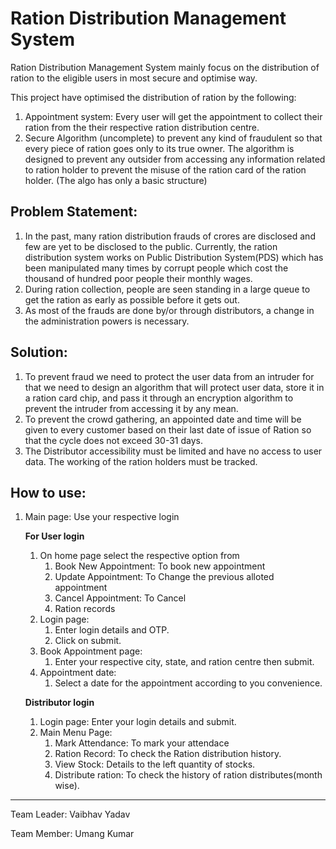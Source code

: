 # Ration Distribution Management System

Ration Distribution Management System mainly focus on the distribution of ration to the eligible users in most secure and optimise way. 

This project have optimised the distribution of ration by the following:
1. Appointment system: Every user will get the appointment to collect their ration from the their respective ration distribution centre.
2. Secure Algorithm (uncomplete) to prevent any kind of fraudulent so that every piece of ration goes only to its true owner. The algorithm is designed to prevent any outsider from accessing any information related to ration holder to prevent the misuse of the ration card of the ration holder. (The algo has only a basic structure)


## Problem Statement:

1. In the past, many ration distribution frauds of crores are disclosed and few are yet to be disclosed to the public. Currently, the ration distribution system works on Public Distribution System(PDS) which has been manipulated many times by corrupt people which cost the thousand of hundred poor people their monthly wages. 
2. During ration collection, people are seen standing in a large queue to get the ration as early as possible before it gets out.
3. As most of the frauds are done by/or through distributors, a change in the administration powers is necessary.


## Solution:

1. To prevent fraud we need to protect the user data from an intruder for that we need to design an algorithm that will protect user data, store it in a ration card chip, and pass it through an encryption algorithm to prevent the intruder from accessing it by any mean. 
2. To prevent the crowd gathering, an appointed date and time will be given to every customer based on their last date of issue of Ration so that the cycle does not exceed 30-31 days.
3. The Distributor accessibility must be limited and have no access to user data. The working of the ration holders must be tracked.


## How to use:
1. Main page: Use your respective login

    **For User login**
    1. On home page select the respective option from
        1. Book New Appointment: To book new appointment
        2. Update Appointment: To Change the previous alloted appointment
        3. Cancel Appointment: To Cancel
        4. Ration records
    2. Login page:
        1. Enter login details and OTP.
        2. Click on submit.
    3. Book Appointment page:
        1. Enter your respective city, state, and ration centre then submit.
    4. Appointment date:
          1. Select a date for the appointment according to you convenience.

    **Distributor login**
    1. Login page: Enter your login details and submit.
    2. Main Menu Page:
        1. Mark Attendance: To mark your attendace
        2. Ration Record: To check the Ration distribution history.
        3. View Stock: Details to the left quantity of stocks.
        4. Distribute ration: To check the history of ration distributes(month wise).
        
        
        
        
        

-------------
Team Leader: Vaibhav Yadav

Team Member: Umang Kumar
